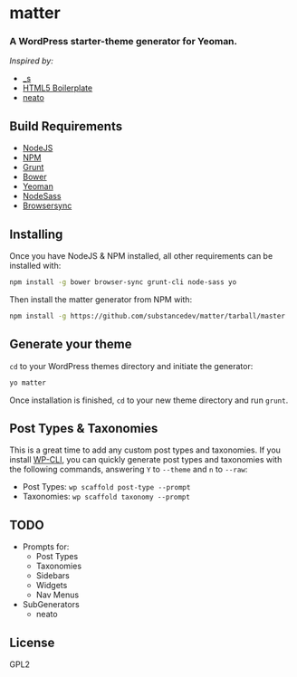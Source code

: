 # matter
### A WordPress starter-theme generator for Yeoman.

_Inspired by:_
* [_s](http://underscores.me)
* [HTML5 Boilerplate](http://html5boilerplate.com)
* [neato](http://github.com/jessekeyes/neato)


## Build Requirements
* [NodeJS](http://www.nodejs.org/)
* [NPM](http://www.npmjs.com/)
* [Grunt](http://gruntjs.com/)
* [Bower](http://bower.io/)
* [Yeoman](http://yeoman.io/)
* [NodeSass](http://github.com/sass/node-sass)
* [Browsersync](http://browsersync.io/)


## Installing
Once you have NodeJS & NPM installed, all other requirements can be installed with:
```bash
npm install -g bower browser-sync grunt-cli node-sass yo
```

Then install the matter generator from NPM with:
```bash
npm install -g https://github.com/substancedev/matter/tarball/master
```


## Generate your theme
`cd` to your WordPress themes directory and initiate the generator:

```bash
yo matter
```

Once installation is finished, `cd` to your new theme directory and run `grunt`.

## Post Types & Taxonomies
This is a great time to add any custom post types and taxonomies. If you install [WP-CLI](http://wp-cli.org/), you can quickly generate post types and taxonomies with the following commands, answering `Y` to `--theme` and `n` to `--raw`:
* Post Types: `wp scaffold post-type --prompt`
* Taxonomies: `wp scaffold taxonomy --prompt`


## TODO
* Prompts for:
  * Post Types
  * Taxonomies
  * Sidebars
  * Widgets
  * Nav Menus
* SubGenerators
  * neato


## License
GPL2
